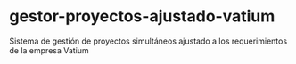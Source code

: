 # gestor-proyectos-ajustado-vatium
Sistema de gestión de proyectos simultáneos ajustado a los requerimientos de la empresa Vatium
